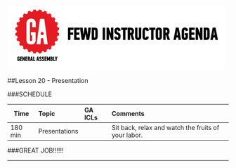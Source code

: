 ![GeneralAssemb.ly](../../img/icons/instr_agenda.png)


##Lesson 20 - Presentation



###SCHEDULE


| Time        | Topic| GA ICLs| Comments |
| ------------- |:-------------|:-------------------|:----------------|
| 180 min | Presentations | | Sit back, relax and watch the fruits of your labor.|



###GREAT JOB!!!!!! 



---

